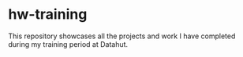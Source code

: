 # hw-training
This repository showcases all the projects and work I have completed during my training period at Datahut.
